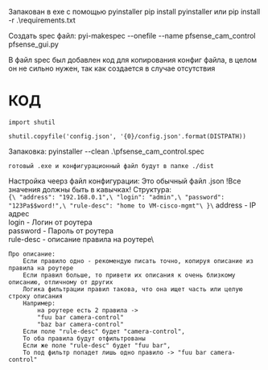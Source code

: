 Запакован в exe с помощью pyinstaller
    pip install pyinstaller
    или 
    pip install -r .\requirements.txt


Создать spec файл:
    pyi-makespec --onefile --name pfsense_cam_control pfsense_gui.py


В файл spec был добавлен код для копирования конфиг файла, в целом он не сильно нужен, так как создается в случае отсутствия

# КОД
```
import shutil

shutil.copyfile('config.json', '{0}/config.json'.format(DISTPATH))
```
Запаковка:
    pyinstaller --clean .\pfsense_cam_control.spec

    готовый .exe и конфигурационный файл будут в папке ./dist

Настройка чеерз файл конфигурации:
    Это обычный файл .json
    !Все значения должны быть в кавычках!
    Структура:\
    ```
        {\
        "address": "192.168.0.1",\
        "login": "admin",\
        "password": "123Pa$$word!",\
        "rule-desc": "home to VM-cisco-mgmt"\
        }\
    ```
    address - IP адрес\
    login - Логин от роутера\
    password - Пароль от роутера\
    rule-desc - описание правила на роутере\

    Про описание:
        Если правило одно - рекомендую писать точно, копируя описание из правила на роутере
        Если правил больше, то привети их описания к очень близкому описанию, отличному от других
        Логика фильтрации правил такова, что она ищет часть или целую строку описания
        Например:
            на роутере есть 2 правила ->
            "fuu bar camera-control"
            "baz bar camera-control"
        Если поле "rule-desc" будет "camera-control",
        То оба правила будут отфильтрованы 
        Если же поле "rule-desc" будет "fuu bar",
        То под фильтр попадет лишь одно правило -> "fuu bar camera-control"


        

